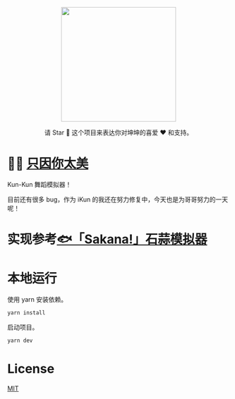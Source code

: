 <p align="center">
    <img src="https://cdn.jsdelivr.net/gh/jyz2012/kunba/public/kun.png" height="260px">
</p>

<p align="center">请 Star 🌟 这个项目来表达你对坤坤的喜爱 ❤️ 和支持。</p>

# 🐔🏀 [只因你太美](https://symind.github.io/ji)

Kun-Kun 舞蹈模拟器！

目前还有很多 bug，作为 iKun 的我还在努力修复中，今天也是为哥哥努力的一天呢！

# 实现参考[🐟「Sakana!」石蒜模拟器](https://github.com/itorr/sakana)

# 本地运行

使用 yarn 安装依赖。

```bash
yarn install
```

启动项目。

```bash
yarn dev
```

# License

[MIT](https://github.com/SyMind/ji/blob/main/LICENSE)
